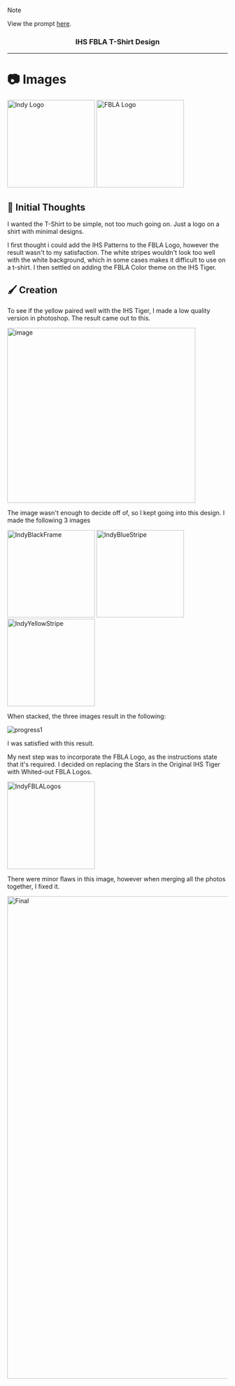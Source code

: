 <!-- Note -->
>[!Note]
>View the prompt [here](../main/prompt.png).

<!-- Header -->
<div align="center"><h3>IHS FBLA T-Shirt Design</h3></div>

<!-- Divider -->
---

<!-- Images -->
# 📷 Images
<img width="200" height="200" alt="Indy Logo" src="https://github.com/user-attachments/assets/23013d26-b33b-4686-9271-85bf2d5e21de" />
<img width="200" height="200" alt="FBLA Logo" src="https://github.com/user-attachments/assets/44cf0105-906d-4f08-9641-8fa00fefb263" />


<!-- Initial Thoughts -->
## 🧠 Initial Thoughts
I wanted the T-Shirt to be simple, not too much going on. Just a logo on a shirt with minimal designs.

I first thought i could add the IHS Patterns to the FBLA Logo, however the result wasn't to my satisfaction. The white stripes wouldn't look too well with the white background, which in some cases makes it difficult to use on a t-shirt. I then settled on adding the FBLA Color theme on the IHS Tiger.

<!-- Creation -->
## 🖌️ Creation
To see if the yellow paired well with the IHS Tiger, I made a low quality version in photoshop. The result came out to this.

<img width="430" height="400" alt="image" src="https://github.com/user-attachments/assets/e38d17b4-5f33-4574-ac3b-7968217b9337" />

The image wasn't enough to decide off of, so I kept going into this design. I made the following 3 images

<img width="200" height="200" alt="IndyBlackFrame" src="https://github.com/user-attachments/assets/f3c68608-7498-4229-83ae-ebfab524c431" />
<img width="200" height="200" alt="IndyBlueStripe" src="https://github.com/user-attachments/assets/4806441c-a444-4d2f-b63a-5725c225d94e" />
<img width="200" height="200" alt="IndyYellowStripe" src="https://github.com/user-attachments/assets/a4195a74-5c6f-4d7f-a399-f5000931de7f" />

When stacked, the three images result in the following:

![progress1](https://github.com/user-attachments/assets/7517f4cd-7da6-4c4c-b637-83e6a24931a6)

I was satisfied with this result.

My next step was to incorporate the FBLA Logo, as the instructions state that it's required. I decided on replacing the Stars in the Original IHS Tiger with Whited-out FBLA Logos.

<img width="200" height="200" alt="IndyFBLALogos" src="https://github.com/user-attachments/assets/2616034b-ef71-4c0b-be38-df2201fd3737" />

There were minor flaws in this image, however when merging all the photos together, I fixed it.

<img width="1170" height="1103" alt="Final" src="https://github.com/user-attachments/assets/2da85772-dd43-41e3-a47e-8f9532bff6e9" />
